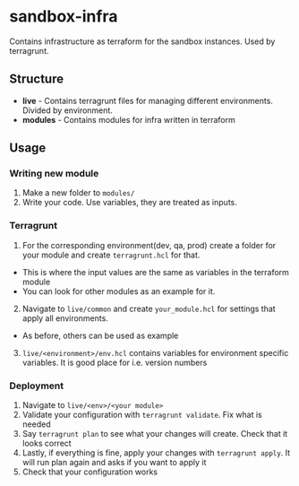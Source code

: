 # sandbox-infra

Contains infrastructure as terraform for the sandbox instances. Used by terragrunt.

## Structure
+ **live** - Contains terragrunt files for managing different environments. Divided by environment.
+ **modules** - Contains modules for infra written in terraform

## Usage

### Writing new module

1. Make a new folder to `modules/`
2. Write your code. Use variables, they are treated as inputs.

### Terragrunt
1. For the corresponding environment(dev, qa, prod) create a folder for your module and create `terragrunt.hcl` for that. 
  - This is where the input values are the same as variables in the terraform module
  - You can look for other modules as an example for it.
2. Navigate to `live/common` and create `your_module.hcl` for settings that apply all environments.
  - As before, others can be used as example
3. `live/<environment>/env.hcl` contains variables for environment specific variables. It is good place for i.e. version numbers

### Deployment
1. Navigate to `live/<env>/<your module>`
2. Validate your configuration with `terragrunt validate`. Fix what is needed
3. Say `terragrunt plan` to see what your changes will create. Check that it looks correct
4. Lastly, if everything is fine, apply your changes with `terragrunt apply`. It will run plan again and asks if you want to apply it
5. Check that your configuration works
